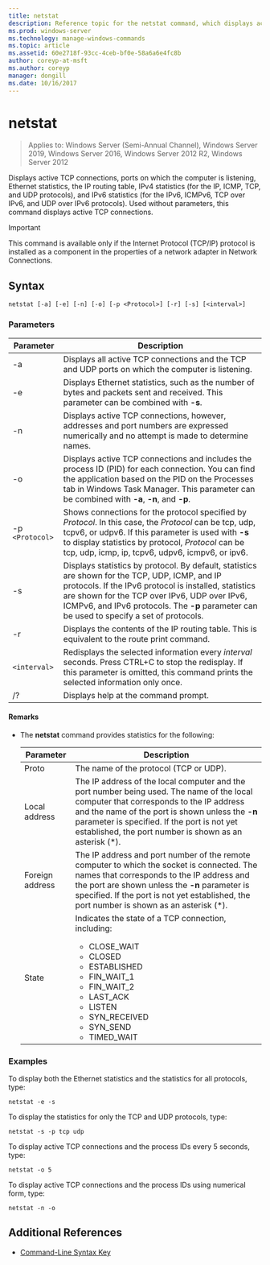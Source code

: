 ```yaml
---
title: netstat
description: Reference topic for the netstat command, which displays active TCP connections, ports on which the computer is listening, Ethernet statistics, the IP routing table, IPv4 statistics, and IPv6 statistics.
ms.prod: windows-server
ms.technology: manage-windows-commands
ms.topic: article
ms.assetid: 60e2718f-93cc-4ceb-bf0e-58a6a6e4fc8b
author: coreyp-at-msft
ms.author: coreyp
manager: dongill
ms.date: 10/16/2017
---
```


# netstat

> Applies to: Windows Server (Semi-Annual Channel), Windows Server 2019, Windows Server 2016, Windows Server 2012 R2, Windows Server 2012

Displays active TCP connections, ports on which the computer is listening, Ethernet statistics, the IP routing table, IPv4 statistics (for the IP, ICMP, TCP, and UDP protocols), and IPv6 statistics (for the IPv6, ICMPv6, TCP over IPv6, and UDP over IPv6 protocols). Used without parameters, this command displays active TCP connections.

> [!IMPORTANT]
> This command is available only if the Internet Protocol (TCP/IP) protocol is installed as a component in the properties of a network adapter in Network Connections.

## Syntax

```
netstat [-a] [-e] [-n] [-o] [-p <Protocol>] [-r] [-s] [<interval>]
```

### Parameters

| Parameter | Description |
| --------- | ----------- |
| -a | Displays all active TCP connections and the TCP and UDP ports on which the computer is listening. |
| -e | Displays Ethernet statistics, such as the number of bytes and packets sent and received. This parameter can be combined with **-s**. |
| -n | Displays active TCP connections, however, addresses and port numbers are expressed numerically and no attempt is made to determine names. |
| -o | Displays active TCP connections and includes the process ID (PID) for each connection. You can find the application based on the PID on the Processes tab in Windows Task Manager. This parameter can be combined with **-a**, **-n**, and **-p**. |
| -p `<Protocol>` | Shows connections for the protocol specified by *Protocol*. In this case, the *Protocol* can be tcp, udp, tcpv6, or udpv6. If this parameter is used with **-s** to display statistics by protocol, *Protocol* can be tcp, udp, icmp, ip, tcpv6, udpv6, icmpv6, or ipv6. |
| -s | Displays statistics by protocol. By default, statistics are shown for the TCP, UDP, ICMP, and IP protocols. If the IPv6 protocol is installed, statistics are shown for the TCP over IPv6, UDP over IPv6, ICMPv6, and IPv6 protocols. The **-p** parameter can be used to specify a set of protocols. |
| -r | Displays the contents of the IP routing table. This is equivalent to the route print command. |
| `<interval>` | Redisplays the selected information every *interval* seconds. Press CTRL+C to stop the redisplay. If this parameter is omitted, this command prints the selected information only once. |
| /? | Displays help at the command prompt. |

#### Remarks

- The **netstat** command provides statistics for the following:

    | Parameter | Description |
    | --------- | ----------- |
    | Proto | The name of the protocol (TCP or UDP). |
    | Local address | The IP address of the local computer and the port number being used. The name of the local computer that corresponds to the IP address and the name of the port is shown unless the **-n** parameter is specified. If the port is not yet established, the port number is shown as an asterisk (*). |
    | Foreign address | The IP address and port number of the remote computer to which the socket is connected. The names that corresponds to the IP address and the port are shown unless the **-n** parameter is specified. If the port is not yet established, the port number is shown as an asterisk (*). |
    | State | Indicates the state of a TCP connection, including:<ul><li>CLOSE_WAIT</li><li>CLOSED</li><li>ESTABLISHED</li><li>FIN_WAIT_1</li><li>FIN_WAIT_2</li><li>LAST_ACK</li><li>LISTEN</li><li>SYN_RECEIVED</li><li>SYN_SEND</li><li>TIMED_WAIT</li></ul> |

### Examples

To display both the Ethernet statistics and the statistics for all protocols, type:

```
netstat -e -s
```

To display the statistics for only the TCP and UDP protocols, type:

```
netstat -s -p tcp udp
```

To display active TCP connections and the process IDs every 5 seconds, type:

```
netstat -o 5
```

To display active TCP connections and the process IDs using numerical form, type:

```
netstat -n -o
```

## Additional References

- [Command-Line Syntax Key](command-line-syntax-key.md)
